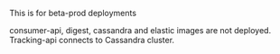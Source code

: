 This is for beta-prod deployments 

consumer-api, digest, cassandra and elastic images are not deployed.
Tracking-api connects to Cassandra cluster.



